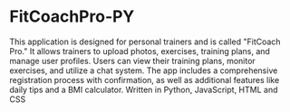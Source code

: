 # FitCoachPro-PY
This application is designed for personal trainers and is called "FitCoach Pro." It allows trainers to upload photos, exercises, training plans, and manage user profiles. Users can view their training plans, monitor exercises, and utilize a chat system. The app includes a comprehensive registration process with confirmation, as well as additional features like daily tips and a BMI calculator. Written in Python, JavaScript, HTML and CSS
